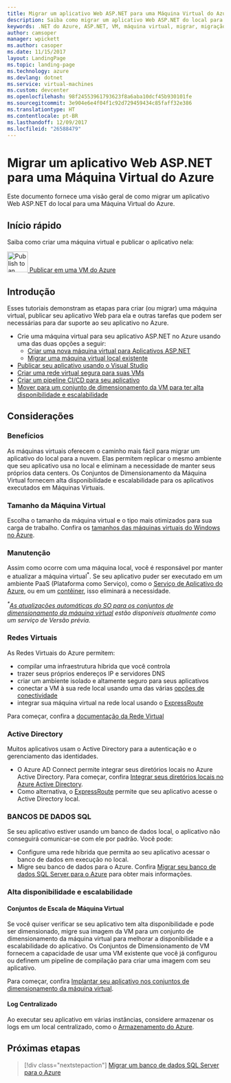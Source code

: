 ```yaml
---
title: Migrar um aplicativo Web ASP.NET para uma Máquina Virtual do Azure
description: Saiba como migrar um aplicativo Web ASP.NET do local para uma Máquina Virtual do Azure.
keywords: .NET do Azure, ASP.NET, VM, máquina virtual, migrar, migração
author: camsoper
manager: wpickett
ms.author: casoper
ms.date: 11/15/2017
layout: LandingPage
ms.topic: landing-page
ms.technology: azure
ms.devlang: dotnet
ms.service: virtual-machines
ms.custom: devcenter
ms.openlocfilehash: 98f24553961793623f8a6aba10dcf45b930101fe
ms.sourcegitcommit: 3e904e6e4f04f1c92d729459434c85faff32e386
ms.translationtype: HT
ms.contentlocale: pt-BR
ms.lasthandoff: 12/09/2017
ms.locfileid: "26588479"
---
```

# <a name="migrate-an-aspnet-web-application-to-an-azure-virtual-machine"></a>Migrar um aplicativo Web ASP.NET para uma Máquina Virtual do Azure

Este documento fornece uma visão geral de como migrar um aplicativo Web ASP.NET do local para uma Máquina Virtual do Azure.

## <a name="quickstart"></a>Início rápido

Saiba como criar uma máquina virtual e publicar o aplicativo nela:

<div class="ico48Case">
    <div class="ico48Link">
        <a href="https://tutorials.visualstudio.com/aspnet-vm/intro">
            <img width="48" height="48" alt="Publish to an Azure VM" src="https://docs.microsoft.com/azure/media/index/virtualmachine.svg">
            <span>Publicar em uma VM do Azure</span>
        </a>
    </div>
</div>

## <a name="get-started"></a>Introdução

Esses tutoriais demonstram as etapas para criar (ou migrar) uma máquina virtual, publicar seu aplicativo Web para ela e outras tarefas que podem ser necessárias para dar suporte ao seu aplicativo no Azure.

- Crie uma máquina virtual para seu aplicativo ASP.NET no Azure usando uma das duas opções a seguir:
    - [Criar uma nova máquina virtual para Aplicativos ASP.NET](https://go.microsoft.com/fwlink/?linkid=863237)
    - [Migrar uma máquina virtual local existente](https://docs.microsoft.com/azure/site-recovery/tutorial-migrate-on-premises-to-azure)
- [Publicar seu aplicativo usando o Visual Studio](https://go.microsoft.com/fwlink/?linkid=863240)
- [Criar uma rede virtual segura para suas VMs](https://docs.microsoft.com/azure/virtual-network/virtual-network-get-started-vnet-subnet)
- [Criar um pipeline CI/CD para seu aplicativo](https://docs.microsoft.com/vsts/build-release/apps/cd/deploy-webdeploy-iis-deploygroups)
- [Mover para um conjunto de dimensionamento da VM para ter alta disponibilidade e escalabilidade](https://docs.microsoft.com/azure/virtual-machine-scale-sets/virtual-machine-scale-sets-deploy-app)

## <a name="considerations"></a>Considerações

### <a name="benefits"></a>Benefícios

As máquinas virtuais oferecem o caminho mais fácil para migrar um aplicativo do local para a nuvem.  Elas permitem replicar o mesmo ambiente que seu aplicativo usa no local e eliminam a necessidade de manter seus próprios data centers.  Os Conjuntos de Dimensionamento da Máquina Virtual fornecem alta disponibilidade e escalabilidade para os aplicativos executados em Máquinas Virtuais.

### <a name="virtual-machine-size"></a>Tamanho da Máquina Virtual

Escolha o tamanho da máquina virtual e o tipo mais otimizados para sua carga de trabalho.  Confira os [tamanhos das máquinas virtuais do Windows no Azure](https://docs.microsoft.com/azure/virtual-machines/windows/sizes).

### <a name="maintenance"></a>Manutenção 

Assim como ocorre com uma máquina local, você é responsável por manter e atualizar a máquina virtual<sup>&#42;</sup>.  Se seu aplicativo puder ser executado em um ambiente PaaS (Plataforma como Serviço), como o [Serviço de Aplicativo do Azure](https://docs.microsoft.com/azure/app-service/), ou em um [contêiner](https://docs.microsoft.com/azure/app-service/containers/), isso eliminará a necessidade.

*<sup>&#42;</sup>[As atualizações automáticas do SO para os conjuntos de dimensionamento da máquina virtual](https://docs.microsoft.com/azure/virtual-machine-scale-sets/virtual-machine-scale-sets-automatic-upgrade) estão disponíveis atualmente como um serviço de Versão prévia.*

### <a name="virtual-networks"></a>Redes Virtuais

As Redes Virtuais do Azure permitem:
- compilar uma infraestrutura híbrida que você controla
- trazer seus próprios endereços IP e servidores DNS
- criar um ambiente isolado e altamente seguro para seus aplicativos
- conectar a VM à sua rede local usando uma das várias [opções de conectividade](https://docs.microsoft.com/azure/vpn-gateway/vpn-gateway-about-vpngateways#s2smulti)
- integrar sua máquina virtual na rede local usando o [ExpressRoute](https://azure.microsoft.com/services/expressroute/)

Para começar, confira a [documentação da Rede Virtual](https://docs.microsoft.com/azure/virtual-network/)

### <a name="active-directory"></a>Active Directory
Muitos aplicativos usam o Active Directory para a autenticação e o gerenciamento das identidades.  
- O Azure AD Connect permite integrar seus diretórios locais no Azure Active Directory.  Para começar, confira [Integrar seus diretórios locais no Azure Active Directory](https://docs.microsoft.com/azure/active-directory/connect/active-directory-aadconnect).  
- Como alternativa, o [ExpressRoute](https://azure.microsoft.com/services/expressroute/) permite que seu aplicativo acesse o Active Directory local.

### <a name="sql-databases"></a>BANCOS DE DADOS SQL

Se seu aplicativo estiver usando um banco de dados local, o aplicativo não conseguirá comunicar-se com ele por padrão. Você pode:
- Configure uma rede híbrida que permita ao seu aplicativo acessar o banco de dados em execução no local.  
- Migre seu banco de dados para o Azure.  Confira [Migrar seu banco de dados SQL Server para o Azure](dotnet-howto-migrate-sql.md) para obter mais informações.

### <a name="high-availability-and-scalability"></a>Alta disponibilidade e escalabilidade

#### <a name="virtual-machine-scale-sets"></a>Conjuntos de Escala de Máquina Virtual
Se você quiser verificar se seu aplicativo tem alta disponibilidade e pode ser dimensionado, migre sua imagem da VM para um conjunto de dimensionamento da máquina virtual para melhorar a disponibilidade e a escalabilidade do aplicativo.  Os Conjuntos de Dimensionamento de VM fornecem a capacidade de usar uma VM existente que você já configurou ou definem um pipeline de compilação para criar uma imagem com seu aplicativo.  

Para começar, confira [Implantar seu aplicativo nos conjuntos de dimensionamento da máquina virtual](https://docs.microsoft.com/azure/virtual-machine-scale-sets/virtual-machine-scale-sets-deploy-app).

#### <a name="centralized-logging"></a>Log Centralizado
Ao executar seu aplicativo em várias instâncias, considere armazenar os logs em um local centralizado, como o [Armazenamento do Azure](https://docs.microsoft.com/azure/storage/).

## <a name="next-steps"></a>Próximas etapas

> [!div class="nextstepaction"]
> [Migrar um banco de dados SQL Server para o Azure](dotnet-howto-migrate-sql.md)